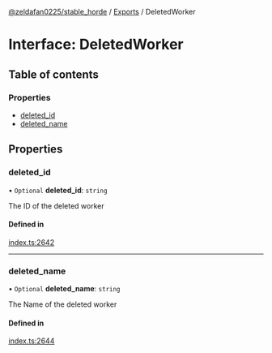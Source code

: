 [@zeldafan0225/stable_horde](../README.md) / [Exports](../modules.md) / DeletedWorker

# Interface: DeletedWorker

## Table of contents

### Properties

- [deleted\_id](DeletedWorker.md#deleted_id)
- [deleted\_name](DeletedWorker.md#deleted_name)

## Properties

### deleted\_id

• `Optional` **deleted\_id**: `string`

The ID of the deleted worker

#### Defined in

[index.ts:2642](https://github.com/ZeldaFan0225/stable_horde/blob/9241243/index.ts#L2642)

___

### deleted\_name

• `Optional` **deleted\_name**: `string`

The Name of the deleted worker

#### Defined in

[index.ts:2644](https://github.com/ZeldaFan0225/stable_horde/blob/9241243/index.ts#L2644)
